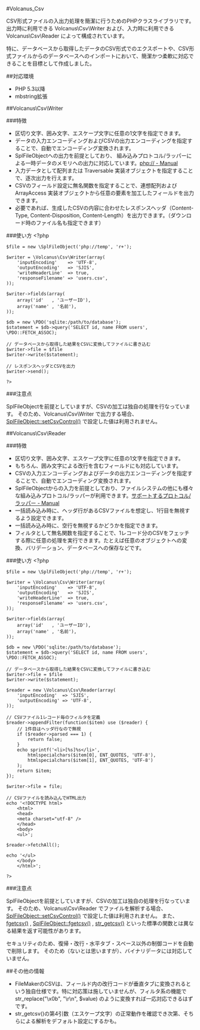 #Volcanus_Csv

CSV形式ファイルの入出力処理を簡潔に行うためのPHPクラスライブラリです。
出力時に利用できる Volcanus\Csv\Writer および、入力時に利用できる Volcanus\Csv\Reader によって構成されています。

特に、データベースから取得したデータのCSV形式でのエクスポートや、CSV形式ファイルからのデータベースへのインポートにおいて、簡潔かつ柔軟に対応できることを目標として作成しました。


##対応環境

* PHP 5.3以降
* mbstring拡張


##Volcanus\Csv\Writer

###特徴

* 区切り文字、囲み文字、エスケープ文字に任意の1文字を指定できます。
* データの入力エンコーディングおよびCSVの出力エンコーディングを指定することで、自動でエンコーディング変換されます。
* SplFileObjectへの出力を前提としており、 組み込みプロトコル/ラッパーによる一時データのメモリへの出力に対応しています。[php:// - Manual](http://jp2.php.net/manual/ja/wrappers.php.php)
* 入力データとして配列または Traversable 実装オブジェクトを指定することで、逐次出力を行えます。
* CSVのフィールド設定に無名関数を指定することで、連想配列および ArrayAccess 実装オブジェクトから任意の要素を加工したフィールドを出力できます。
* 必要であれば、生成したCSVの内容に合わせたレスポンスヘッダ（Content-Type, Content-Disposition, Content-Length）を出力できます。（ダウンロード時のファイル名も指定できます）

###使い方
	<?php

	$file = new \SplFileObject('php://temp', 'r+');

	$writer = \Volcanus\Csv\Writer(array(
		'inputEncoding'    => 'UTF-8',
		'outputEncoding'   => 'SJIS',
		'writeHeaderLine'  => true,
		'responseFilename' => 'users.csv',
	));

	$writer->fields(array(
		array('id'   , 'ユーザーID'),
		array('name' , '名前'),
	));

	$db = new \PDO('sqlite:/path/to/database');
	$statement = $db->query('SELECT id, name FROM users', \PDO::FETCH_ASSOC);

	// データベースから取得した結果をCSVに変換してファイルに書き込む
	$writer->file = $file
	$writer->write($statement);

	// レスポンスヘッダとCSVを出力
	$writer->send();

	?>

###注意点

SplFileObjectを前提としていますが、CSVの加工は独自の処理を行なっています。
そのため、Volcanus\Csv\Writer で出力する場合、[SplFileObject::setCsvControl()](http://jp2.php.net/manual/ja/splfileobject.setcsvcontrol.php) で設定した値は利用されません。


##Volcanus\Csv\Reader

###特徴

* 区切り文字、囲み文字、エスケープ文字に任意の1文字を指定できます。
* もちろん、囲み文字による改行を含むフィールドにも対応しています。
* CSVの入力エンコーディングおよびデータの出力エンコーディングを指定することで、自動でエンコーディング変換されます。
* SplFileObjectからの入力を前提としており、ファイルシステムの他にも様々な組み込みプロトコル/ラッパーが利用できます。[サポートするプロトコル/ラッパー - Manual](http://jp2.php.net/manual/ja/wrappers.php)
* 一括読み込み時に、ヘッダ行があるCSVファイルを想定し、1行目を無視するよう設定できます。
* 一括読み込み時に、空行を無視するかどうかを指定できます。
* フィルタとして無名関数を指定することで、1レコード分のCSVをフェッチする際に任意の処理を実行できます。たとえば任意のオブジェクトへの変換、バリデーション、データベースへの保存などです。

###使い方
	<?php

	$file = new \SplFileObject('php://temp', 'r+');

	$writer = \Volcanus\Csv\Writer(array(
		'inputEncoding'    => 'UTF-8',
		'outputEncoding'   => 'SJIS',
		'writeHeaderLine'  => true,
		'responseFilename' => 'users.csv',
	));

	$writer->fields(array(
		array('id'   , 'ユーザーID'),
		array('name' , '名前'),
	));

	$db = new \PDO('sqlite:/path/to/database');
	$statement = $db->query('SELECT id, name FROM users', \PDO::FETCH_ASSOC);

	// データベースから取得した結果をCSVに変換してファイルに書き込む
	$writer->file = $file
	$writer->write($statement);

	$reader = new \Volcanus\Csv\Reader(array(
		'inputEncoding'  => 'SJIS',
		'outputEncoding' => 'UTF-8',
	));

	// CSVファイル1レコード毎のフィルタを定義
	$reader->appendFilter(function($item) use ($reader) {
		// 1件目はヘッダ行なので無視
		if ($reader->parsed === 1) {
			return false;
		}
		echo sprintf('<li>[%s]%s</li>',
			htmlspecialchars($item[0], ENT_QUOTES, 'UTF-8'),
			htmlspecialchars($item[1], ENT_QUOTES, 'UTF-8')
		);
		return $item;
	});

	$writer->file = file;

	// CSVファイルを読み込んでHTML出力
	echo '<!DOCTYPE html>
		<html>
		<head>
		<meta charset="utf-8" />
		</head>
		<body>
		<ul>';

	$reader->fetchAll();

	echo '</ul>
		</body>
		</html>';

	?>

###注意点

SplFileObjectを前提としていますが、CSVの加工は独自の処理を行なっています。
そのため、Volcanus\Csv\Reader でファイルを解析する場合、[SplFileObject::setCsvControl()](http://jp2.php.net/manual/ja/splfileobject.setcsvcontrol.php) で設定した値は利用されません。
また、[fgetcsv()](http://jp2.php.net/manual/ja/function.fgetcsv.php) , [SplFileObject::fgetcsv()](http://jp2.php.net/manual/ja/splfileobject.fgetcsv.php) , [str_getcsv()](http://jp2.php.net/manual/ja/function.str-getcsv.php) といった標準の関数とは異なる結果を返す可能性があります。

セキュリティのため、復帰・改行・水平タブ・スペース以外の制御コードを自動で削除します。
そのため（ないとは思いますが）、バイナリデータには対応していません。


##その他の情報

* FileMakerのCSVは、フィールド内の改行コードが垂直タブに変換されるという独自仕様です。特に対応策は施していませんが、フィルタ系の機能で str_replace("\x0b", "\r\n", $value) のように変換すれば一応対応できるはずです。
* str_getcsv()の第4引数（エスケープ文字）の正常動作を確認でき次第、そちらによる解析をデフォルト設定にするかも。
